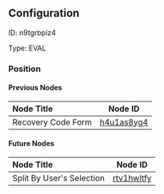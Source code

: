 # 
## Configuration
ID:  n9tgrbpiz4

Type: EVAL 








### Position

#### Previous Nodes
| Node Title | Node ID |
| :------------- | ------------ |
| Recovery Code Form | [h4u1as8yg4](./h4u1as8yg4.md) | 
 
 #### Future Nodes
| Node Title | Node ID |
| :------------- | ------------ |
| Split By User&#39;s Selection |[rtv1hwltfy](./rtv1hwltfy.md) | 
